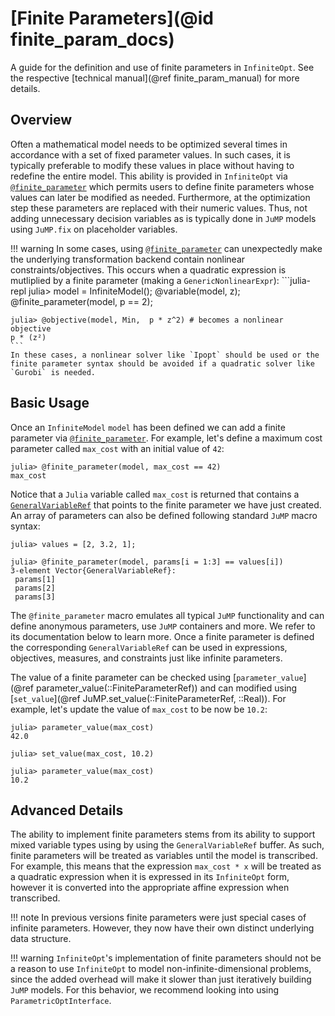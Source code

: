 # [Finite Parameters](@id finite_param_docs)
A guide for the definition and use of finite parameters in `InfiniteOpt`. See 
the respective [technical manual](@ref finite_param_manual) for more details.

## Overview
Often a mathematical model needs to be optimized several times in accordance
with a set of fixed parameter values. In such cases, it is typically preferable
to modify these values in place without having to redefine the entire model. This
ability is provided in `InfiniteOpt` via [`@finite_parameter`](@ref) which
permits users to define finite parameters whose values can later be modified
as needed. Furthermore, at the optimization step these parameters are replaced
with their numeric values. Thus, not adding unnecessary decision variables as is
typically done in `JuMP` models using `JuMP.fix` on placeholder variables.  

!!! warning 
    In some cases, using [`@finite_parameter`](@ref) can unexpectedly make 
    the underlying transformation backend contain nonlinear constraints/objectives. This 
    occurs when a quadratic expression is mutliplied by a finite parameter 
    (making a `GenericNonlinearExpr`):
    ```julia-repl
    julia> model = InfiniteModel(); @variable(model, z); @finite_parameter(model, p == 2);

    julia> @objective(model, Min,  p * z^2) # becomes a nonlinear objective 
    p * (z²)
    ```
    In these cases, a nonlinear solver like `Ipopt` should be used or the 
    finite parameter syntax should be avoided if a quadratic solver like 
    `Gurobi` is needed.

## Basic Usage
Once an `InfiniteModel` `model` has been defined we can add a finite parameter
via [`@finite_parameter`](@ref). For example, let's define a maximum cost
parameter called `max_cost` with an initial value of `42`:
```jldoctest fpar; setup = :(using InfiniteOpt; model = InfiniteModel())
julia> @finite_parameter(model, max_cost == 42)
max_cost
```
Notice that a `Julia` variable called `max_cost` is returned that contains a
[`GeneralVariableRef`](@ref) that points to the finite parameter we have just created.
An array of parameters can also be defined following standard `JuMP` macro syntax:
```jldoctest fpar
julia> values = [2, 3.2, 1];

julia> @finite_parameter(model, params[i = 1:3] == values[i])
3-element Vector{GeneralVariableRef}:
 params[1]
 params[2]
 params[3]
```
The `@finite_parameter` macro emulates all typical `JuMP` functionality and can
define anonymous parameters, use `JuMP` containers and more. We refer to its
documentation below to learn more. Once a finite parameter is defined the
corresponding `GeneralVariableRef` can be used in expressions, objectives, measures,
and constraints just like infinite parameters.

The value of a finite parameter can be checked using
[`parameter_value`](@ref parameter_value(::FiniteParameterRef)) and can modified using
[`set_value`](@ref JuMP.set_value(::FiniteParameterRef, ::Real)). For example,
let's update the value of `max_cost` to be now be `10.2`:
```jldoctest fpar
julia> parameter_value(max_cost)
42.0

julia> set_value(max_cost, 10.2)

julia> parameter_value(max_cost)
10.2
```

## Advanced Details
The ability to implement finite parameters stems from its ability to support 
mixed variable types using by using the `GeneralVariableRef` buffer. As such, 
finite parameters will be treated as variables until the model is transcribed. 
For example, this means that the expression `max_cost * x` will be treated as a 
quadratic expression when it is expressed in its `InfiniteOpt` form, however it is 
converted into the appropriate affine expression when transcribed. 

!!! note 
    In previous versions finite parameters were just special cases of infinite 
    parameters. However, they now have their own distinct underlying data structure. 

!!! warning 
    `InfiniteOpt`'s implementation of finite parameters should not be a reason to 
    use `InfiniteOpt` to model non-infinite-dimensional problems, since the added 
    overhead will make it slower than just iteratively building `JuMP` models. For 
    this behavior, we recommend looking into using `ParametricOptInterface`.
